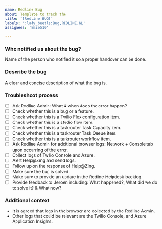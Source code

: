 ```yaml
---
name: Redline Bug
about: Template to track the 
title: "[Redline BUG]"
labels: ':lady_beetle:Bug,REDLINE,NL'
assignees: 'Emie510'

---
```


### **Who notified us about the bug?**
Name of the person who notified it so a proper handover can be done. 

### **Describe the bug**
A clear and concise description of what the bug is.

### **Troubleshoot process**
- [ ] Ask Redline Admin: What & when does the error happen?
- [ ] Check whether this is a bug or a feature.
- [ ] Check whether this is a Twilio Flex configuration item.
- [ ] Check whether this is a studio flow item. 
- [ ] Check whether this is a taskrouter Task Capacity item.
- [ ] Check whether this is a taskrouter Task Queue item.
- [ ] Check whether this is a tarkrouter workflow item.
- [ ] Ask Redline Admin for additional browser logs: Network + Console tab upon occurring of the error.
- [ ] Collect logs of Twilio Console and Azure. 
- [ ] Alert Help@Zing and send logs.
- [ ] Follow up on the response of Help@Zing.
- [ ] Make sure the bug is solved.
- [ ] Make sure to provide an update in the Redline Helpdesk backlog. 
- [ ] Provide feedback to Jeroen including: What happened?, What did we do to solve it? & What now? 

### **Additional context**
- It is agreed that logs in the browser are collected by the Redline Admin. 
- Other logs that could be relevant are the Twilio Console, and Azure Application Insights.
